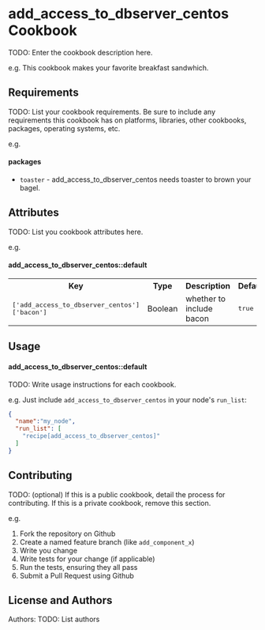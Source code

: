 add_access_to_dbserver_centos Cookbook
===============================
TODO: Enter the cookbook description here.

e.g.
This cookbook makes your favorite breakfast sandwhich.

Requirements
------------
TODO: List your cookbook requirements. Be sure to include any requirements this cookbook has on platforms, libraries, other cookbooks, packages, operating systems, etc.

e.g.
#### packages
- `toaster` - add_access_to_dbserver_centos needs toaster to brown your bagel.

Attributes
----------
TODO: List you cookbook attributes here.

e.g.
#### add_access_to_dbserver_centos::default
<table>
  <tr>
    <th>Key</th>
    <th>Type</th>
    <th>Description</th>
    <th>Default</th>
  </tr>
  <tr>
    <td><tt>['add_access_to_dbserver_centos']['bacon']</tt></td>
    <td>Boolean</td>
    <td>whether to include bacon</td>
    <td><tt>true</tt></td>
  </tr>
</table>

Usage
-----
#### add_access_to_dbserver_centos::default
TODO: Write usage instructions for each cookbook.

e.g.
Just include `add_access_to_dbserver_centos` in your node's `run_list`:

```json
{
  "name":"my_node",
  "run_list": [
    "recipe[add_access_to_dbserver_centos]"
  ]
}
```

Contributing
------------
TODO: (optional) If this is a public cookbook, detail the process for contributing. If this is a private cookbook, remove this section.

e.g.
1. Fork the repository on Github
2. Create a named feature branch (like `add_component_x`)
3. Write you change
4. Write tests for your change (if applicable)
5. Run the tests, ensuring they all pass
6. Submit a Pull Request using Github

License and Authors
-------------------
Authors: TODO: List authors
